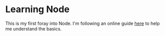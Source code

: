 # Learning Node #

This is my first foray into Node. I'm following an online guide [here](https://blog.risingstack.com/node-hero-tutorial-getting-started-with-node-js/) to help me understand the basics.
